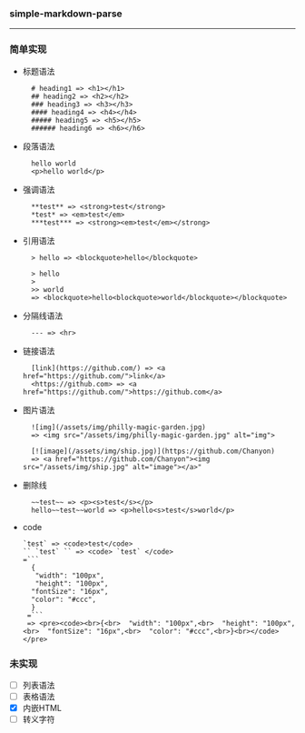 ### simple-markdown-parse
---
### 简单实现
- 标题语法
  ```
    # heading1 => <h1></h1>
    ## heading2 => <h2></h2>
    ### heading3 => <h3></h3>
    #### heading4 => <h4></h4>
    ##### heading5 => <h5></h5>
    ###### heading6 => <h6></h6>
  ```
- 段落语法
  ```
    hello world
    <p>hello world</p>
  ```
- 强调语法
  ```
    **test** => <strong>test</strong>
    *test* => <em>test</em>
    ***test*** => <strong><em>test</em></strong>
  ```
- 引用语法
  ```
    > hello => <blockquote>hello</blockquote>

    > hello
    >
    >> world 
    => <blockquote>hello<blockquote>world</blockquote></blockquote> 
  ```
- 分隔线语法
  ```
    --- => <hr>
  ```
- 链接语法
  ```
    [link](https://github.com/) => <a href="https://github.com/">link</a>
    <https://github.com> => <a href="https://github.com/">https://github.com</a>
  ```
- 图片语法
  ```
    ![img](/assets/img/philly-magic-garden.jpg)
    => <img src="/assets/img/philly-magic-garden.jpg" alt="img">

    [![image](/assets/img/ship.jpg)](https://github.com/Chanyon)
    => <a href="https://github.com/Chanyon"><img src="/assets/img/ship.jpg" alt="image"></a>"
  ```
- 删除线
  ```
    ~~test~~ => <p><s>test</s></p>
    hello~~test~~world => <p>hello<s>test</s>world</p>
  ```
- code
  ```
  `test` => <code>test</code>
  `` `test` `` => <code> `test` </code>
  =```
    {
     "width": "100px",
     "height": "100px",
    "fontSize": "16px",
    "color": "#ccc",
    }
   =```
   => <pre><code><br>{<br>  "width": "100px",<br>  "height": "100px",<br>  "fontSize": "16px",<br>  "color": "#ccc",<br>}<br></code></pre>
  ```

### 未实现
- [ ] 列表语法
- [ ] 表格语法
- [x] 内嵌HTML
- [ ] 转义字符
